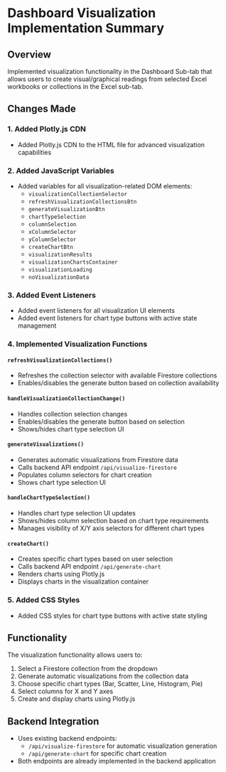 # Dashboard Visualization Implementation Summary

## Overview
Implemented visualization functionality in the Dashboard Sub-tab that allows users to create visual/graphical readings from selected Excel workbooks or collections in the Excel sub-tab.

## Changes Made

### 1. Added Plotly.js CDN
- Added Plotly.js CDN to the HTML file for advanced visualization capabilities

### 2. Added JavaScript Variables
- Added variables for all visualization-related DOM elements:
  - `visualizationCollectionSelector`
  - `refreshVisualizationCollectionsBtn`
  - `generateVisualizationBtn`
  - `chartTypeSelection`
  - `columnSelection`
  - `xColumnSelector`
  - `yColumnSelector`
  - `createChartBtn`
  - `visualizationResults`
  - `visualizationChartsContainer`
  - `visualizationLoading`
  - `noVisualizationData`

### 3. Added Event Listeners
- Added event listeners for all visualization UI elements
- Added event listeners for chart type buttons with active state management

### 4. Implemented Visualization Functions

#### `refreshVisualizationCollections()`
- Refreshes the collection selector with available Firestore collections
- Enables/disables the generate button based on collection availability

#### `handleVisualizationCollectionChange()`
- Handles collection selection changes
- Enables/disables the generate button based on selection
- Shows/hides chart type selection UI

#### `generateVisualizations()`
- Generates automatic visualizations from Firestore data
- Calls backend API endpoint `/api/visualize-firestore`
- Populates column selectors for chart creation
- Shows chart type selection UI

#### `handleChartTypeSelection()`
- Handles chart type selection UI updates
- Shows/hides column selection based on chart type requirements
- Manages visibility of X/Y axis selectors for different chart types

#### `createChart()`
- Creates specific chart types based on user selection
- Calls backend API endpoint `/api/generate-chart`
- Renders charts using Plotly.js
- Displays charts in the visualization container

### 5. Added CSS Styles
- Added CSS styles for chart type buttons with active state styling

## Functionality
The visualization functionality allows users to:
1. Select a Firestore collection from the dropdown
2. Generate automatic visualizations from the collection data
3. Choose specific chart types (Bar, Scatter, Line, Histogram, Pie)
4. Select columns for X and Y axes
5. Create and display charts using Plotly.js

## Backend Integration
- Uses existing backend endpoints:
  - `/api/visualize-firestore` for automatic visualization generation
  - `/api/generate-chart` for specific chart creation
- Both endpoints are already implemented in the backend application